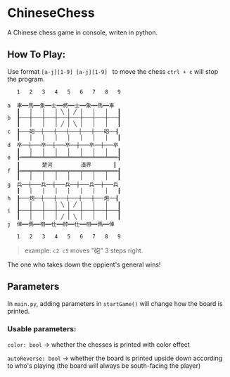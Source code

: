 ﻿# ChineseChess
A Chinese chess game in console, writen in python.

## How To Play:

Use format `[a-j][1-9] [a-j][1-9] ` to move the chess
`ctrl + c` will stop the program.

```
   1   2   3   4   5   6   7   8   9   

a  車━━馬━━象━━士━━將━━士━━象━━馬━━車
   ┃   │   │   │ ╲ │ ╱ │   │   │   ┃
b  ┠───┼───┼───┼───┼───┼───┼───┼───┨
   ┃   │   │   │ ╱ │ ╲ │   │   │   ┃
c  ┠───砲──┼───┼───┼───┼───┼───砲──┨
   ┃   │   │   │   │   │   │   │   ┃
d  卒──┼───卒──┼───卒──┼───卒──┼───卒
   ┃   │   │   │   │   │   │   │   ┃
e  ┠═══╧═══╧═══╧═══╧═══╧═══╧═══╧═══┨
   ┃       楚河         漢界       ┃
f  ┠═══╤═══╤═══╤═══╤═══╤═══╤═══╤═══┨
   ┃   │   │   │   │   │   │   │   ┃
g  兵──┼───兵──┼───兵──┼───兵──┼───兵
   ┃   │   │   │   │   │   │   │   ┃
h  ┠───炮──┼───┼───┼───┼───┼───炮──┨
   ┃   │   │   │ ╲ │ ╱ │   │   │   ┃
i  ┠───┼───┼───┼───┼───┼───┼───┼───┨
   ┃   │   │   │ ╱ │ ╲ │   │   │   ┃
j  俥━━傌━━相━━仕━━帥━━仕━━相━━傌━━俥

   1   2   3   4   5   6   7   8   9   
```
> example: `c2 c5` moves "砲" 3 steps right.

The one who takes down the oppient's general wins!



## Parameters

In `main.py`, adding parameters in `startGame()` will change how the board is printed.

### Usable parameters:

`color: bool` -> whether the chesses is printed with color effect

`autoReverse: bool` -> whether the board is printed upside down according to who's playing (the board will always be south-facing the player)